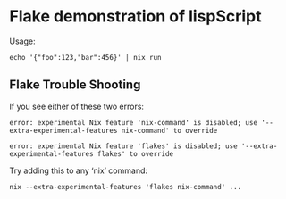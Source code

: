 # Flake demonstration of lispScript

Usage:

```
echo '{"foo":123,"bar":456}' | nix run
```

## Flake Trouble Shooting

If you see either of these two errors:

```
error: experimental Nix feature 'nix-command' is disabled; use '--extra-experimental-features nix-command' to override
```

```
error: experimental Nix feature 'flakes' is disabled; use '--extra-experimental-features flakes' to override
```

Try adding this to any ‘nix’ command:

```
nix --extra-experimental-features 'flakes nix-command' ...
```
